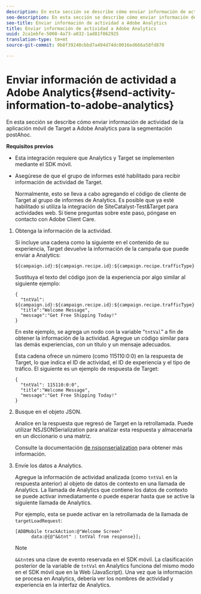 ```yaml
---
description: En esta sección se describe cómo enviar información de actividad de la aplicación móvil de Target a Adobe Analytics para la segmentación postAhoc.
seo-description: En esta sección se describe cómo enviar información de actividad de la aplicación móvil de Target a Adobe Analytics para la segmentación postAhoc.
seo-title: Enviar información de actividad a Adobe Analytics
title: Enviar información de actividad a Adobe Analytics
uuid: 2ca1ebfe-5008-4a73-a032-1ad81f062925
translation-type: tm+mt
source-git-commit: 9b8f39240cbbd7a494d74dc0016ed666a58fd870

---
```



# Enviar información de actividad a Adobe Analytics{#send-activity-information-to-adobe-analytics}

En esta sección se describe cómo enviar información de actividad de la aplicación móvil de Target a Adobe Analytics para la segmentación postAhoc.

**Requisitos previos**

* Esta integración requiere que Analytics y Target se implementen mediante el SDK móvil.
* Asegúrese de que el grupo de informes esté habilitado para recibir información de actividad de Target.

   Normalmente, esto se lleva a cabo agregando el código de cliente de Target al grupo de informes de Analytics. Es posible que ya esté habilitado si utiliza la integración de SiteCatalyst-Test&amp;Target para actividades web. Si tiene preguntas sobre este paso, póngase en contacto con Adobe Client Care.

1. Obtenga la información de la actividad.

   Si incluye una cadena como la siguiente en el contenido de su experiencia, Target devuelve la información de la campaña que puede enviar a Analytics:

   ```
   ${campaign.id}:${campaign.recipe.id}:${campaign.recipe.trafficType}
   ```

   Sustituya el texto del código json de la experiencia por algo similar al siguiente ejemplo:

   ```
   { 
     "tntVal": ${campaign.id}:${campaign.recipe.id}:${campaign.recipe.trafficType}", 
     "title":"Welcome Message", 
     "message":"Get Free Shipping Today!" 
   }
   ```

   En este ejemplo, se agrega un nodo con la variable “`tntVal`” a fin de obtener la información de la actividad. Agregue un código similar para las demás experiencias, con un título y un mensaje adecuados.

   Esta cadena ofrece un número (como 115110:0:0) en la respuesta de Target, lo que indica el ID de actividad, el ID de experiencia y el tipo de tráfico. El siguiente es un ejemplo de respuesta de Target:

   ```
   { 
     "tntVal": 115110:0:0", 
     "title":"Welcome Message", 
     "message":"Get Free Shipping Today!" 
   }
   ```

1. Busque en el objeto JSON.

   Analice en la respuesta que regresó de Target en la retrollamada. Puede utilizar NSJSONSerialization para analizar esta respuesta y almacenarla en un diccionario o una matriz.

   Consulte la documentación [de nsjsonserialization](https://developer.apple.com/library/ios/documentation/Foundation/Reference/NSJSONSerialization_Class/#//apple_ref/occ/clm/NSJSONSerialization/JSONObjectWithData:options:error) para obtener más información.
1. Envíe los datos a Analytics.

   Agregue la información de actividad analizada (como `tntVal` en la respuesta anterior) al objeto de datos de contexto en una llamada de Analytics. La llamada de Analytics que contiene los datos de contexto se puede activar inmediatamente o puede esperar hasta que se active la siguiente llamada de Analytics.

   Por ejemplo, esta se puede activar en la retrollamada de la llamada de `targetLoadRequest`:

   ```
   [ADBMobile trackAction:@"Welcome Screen"  
         data:@{@"&&tnt" : tntVal from response}];
   ```

   >[!NOTE]
   >
   >`&&tnt`es una clave de evento reservada en el SDK móvil. La clasificación posterior de la variable de `tntVal` en Analytics funciona del mismo modo en el SDK móvil que en la Web (JavaScript). Una vez que la información se procesa en Analytics, debería ver los nombres de actividad y experiencia en la interfaz de Analytics.

